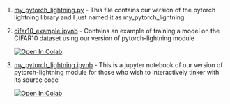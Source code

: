 1. [my_pytorch_lightning.py](https://github.com/bipinKrishnan/pytorch_lightning_examples/blob/main/my_pytorch_lightning/my_pytorch_lightning.py) - This file contains our version of the pytorch lightning library and I just named it as my_pytorch_lightning


2. [cifar10_example.ipynb](https://github.com/bipinKrishnan/pytorch_lightning_examples/blob/main/my_pytorch_lightning/cifar10_example.ipynb) - Contains an example of training a model on the CIFAR10 dataset using our version of pytorch-lightning module

   [![Open In Colab](https://colab.research.google.com/assets/colab-badge.svg)](https://colab.research.google.com/github/bipinKrishnan/pytorch_lightning_examples/blob/main/my_pytorch_lightning/cifar10_example.ipynb)


3. [my_pytorch_lightning.ipynb](https://github.com/bipinKrishnan/pytorch_lightning_examples/blob/main/my_pytorch_lightning/my_pytorch_lightning.ipynb) - This is a jupyter notebook of our version of pytorch-lightning module for those who wish to interactively tinker with its source code

   [![Open In Colab](https://colab.research.google.com/assets/colab-badge.svg)](https://colab.research.google.com/github/bipinKrishnan/pytorch_lightning_examples/blob/main/my_pytorch_lightning/my_pytorch_lightning.ipynb)
